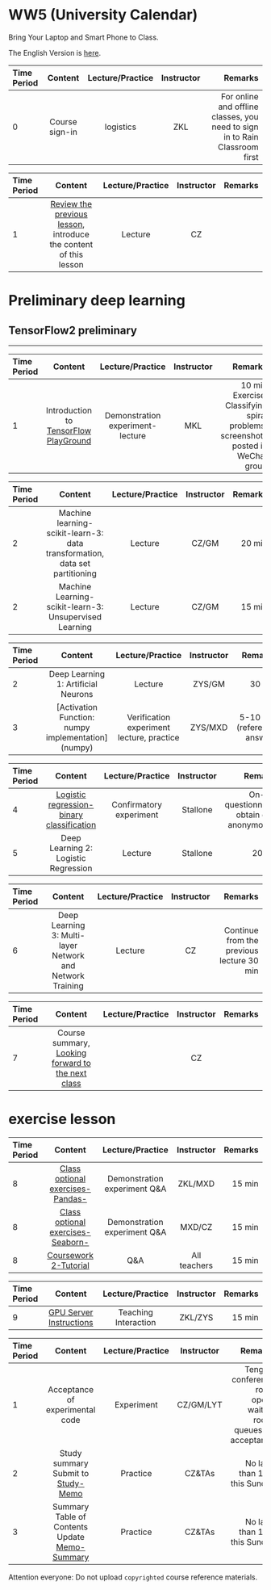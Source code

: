 # WW5 (University Calendar)

Bring Your Laptop and Smart Phone to Class.

The English Version is [here](WW5-Plan-en.md).


|Time Period | Content | Lecture/Practice | Instructor | Remarks |
| :---| :----: | :----: | :----: | ---: |
| 0 | Course sign-in | logistics | ZKL | For online and offline classes, you need to sign in to Rain Classroom first |


| Time Period | Content | Lecture/Practice | Instructor | Remarks |
| :-----| :----------------------------------------------: | :---------: | :---: | ---: |
| 1 | [Review the previous lesson](../WW4/WW4-Plan.md), introduce the content of this lesson | Lecture | CZ | |


# Preliminary deep learning

## TensorFlow2 preliminary

----
| Time Period | Content | Lecture/Practice | Instructor | Remarks |
| :-----| :---------------------: | :---------: | :-----: | ------: |
| 1 | Introduction to [TensorFlow PlayGround](https://playground.tensorflow.org/) | Demonstration experiment-lecture | MKL | 10 min Exercise: Classifying spiral problems, screenshots posted in WeChat group |

|Time Period | Content | Lecture/Practice | Instructor | Remarks |
| :--- | :----: | :----: | :----: | ---: |
| 2 | Machine learning-scikit-learn-3: data transformation, data set partitioning | Lecture | CZ/GM | 20 min |
| 2 | Machine Learning-scikit-learn-3: Unsupervised Learning | Lecture | CZ/GM | 15 min |

| Time Period | Content | Lecture/Practice | Instructor | Remarks |
| :-----| :-----------------------------------------------------------: | :---------: | :---: | ---: |
| 2 | Deep Learning 1: Artificial Neurons | Lecture | ZYS/GM | 30 min |
| 3 | [Activation Function: numpy implementation] (numpy) | Verification experiment lecture, practice | ZYS/MXD | 5-10 min (reference answer) |


| Time Period | Content | Lecture/Practice | Instructor | Remarks |
| :-----| :----------------------: | :---------: | :-----: | ------: |
| 4 | [Logistic regression-binary classification](logistic_regression) | Confirmatory experiment | Stallone | On-site questionnaire, obtain data anonymously |
| 5 | Deep Learning 2: Logistic Regression | Lecture | Stallone | 20 min |

| Time Period | Content | Lecture/Practice | Instructor | Remarks |
| :-----| :---------------------: | :---------: | :-----: | ------: |
| 6 | Deep Learning 3: Multi-layer Network and Network Training | Lecture | CZ | Continue from the previous lecture 30 min |

| Time Period | Content | Lecture/Practice | Instructor | Remarks |
| :-----| :---------------------------------------------: | :---------: | :---: | ---: |
| 7 | Course summary, [Looking forward to the next class](../WW6/WW6-Plan.md) | | CZ | |


# exercise lesson

|Time Period | Content | Lecture/Practice | Instructor | Remarks |
| :---| :----: | :----: | :----: | ---: |
| 8 | [Class optional exercises-Pandas-](../../../Course-Projects/2_Project_pandas) | Demonstration experiment Q&A | ZKL/MXD | 15 min |
| 8 | [Class optional exercises-Seaborn-](../../../Course-Projects/2_Project_seaborn) | Demonstration experiment Q&A | MXD/CZ | 15 min |
| 8 | [Coursework 2-Tutorial](../../../Course-Projects/2_Project) | Q&A | All teachers | 15 min |

|Time Period | Content | Lecture/Practice | Instructor | Remarks |
| :---| :----: | :----: | :----: | ---: |
| 9 | [GPU Server Instructions](http://101.6.160.99:21084) | Teaching Interaction | ZKL/ZYS | 15 min |


|Time Period | Content | Lecture/Practice | Instructor | Remarks |
| :---| :----: | :----: | :----: | ---: |
| 1 | Acceptance of experimental code | Experiment | CZ/GM/LYT | Tenghui conference room opens waiting room, queues for acceptance |
| 2 | Study summary Submit to [Study-Memo](../../../Memos/Study-Memo) | Practice | CZ&TAs | No later than 1pm this Sunday |
| 3 | Summary Table of Contents Update [Memo-Summary](../../../Memos/Memo-Summary) | Practice | CZ&TAs | No later than 1pm this Sunday |


Attention everyone: Do not upload `copyrighted` course reference materials.